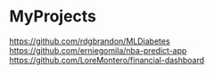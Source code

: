 # MyProjects
https://github.com/rdgbrandon/MLDiabetes
https://github.com/erniegomila/nba-predict-app
https://github.com/LoreMontero/financial-dashboard
